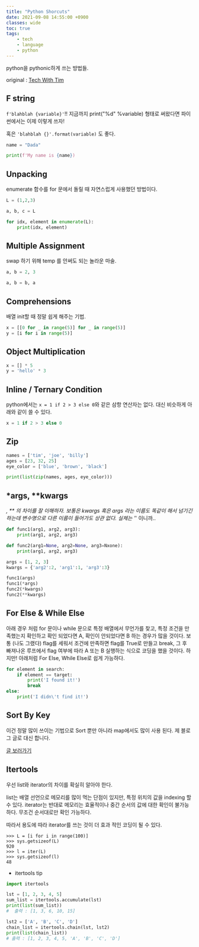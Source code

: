 ```yaml
---
title: "Python Shorcuts"
date: 2021-09-08 14:55:00 +0900
classes: wide
toc: true
tags:
    - tech
    - language
    - python
---
```


python을 pythonic하게 쓰는 방법들.

original : [Tech With Tim](https://www.youtube.com/watch?v=CssrFJGH_dU)

## F string

`f'blahblah {variable}'`!! 지금까지 print("%d" %variable) 형태로 써왔다면 파이썬에서는 이제 이렇게 쓰자!

혹은 `'blahblah {}'.format(variable)` 도 좋다.

```python
name = "Dada"

print(f'My name is {name})
```

## Unpacking

enumerate 함수를 for 문에서 돌릴 때 자연스럽게 사용했던 방법이다.

```python
L = (1,2,3)

a, b, c = L

for idx, element in enumerate(L):
    print(idx, element)
```

## Multiple Assignment

swap 하기 위해 temp 를 안써도 되는 놀라운 마술.

```python
a, b = 2, 3

a, b = b, a
```

## Comprehensions

배열 init할 때 정말 쉽게 해주는 기법.

```python
x = [[0 for _ in range(5)] for _ in range(5)]
y = [i for i in range(5)]
```

## Object Multiplication

```python
x = [] * 5
y = 'hello' * 3
```

## Inline / Ternary Condition

python에서는 `x = 1 if 2 > 3 else 0`와 같은 삼항 연산자는 없다. 대신 비슷하게 아래와 같이 쓸 수 있다.

```python
x = 1 if 2 > 3 else 0
```

## Zip

```python
names = ['tim', 'joe', 'billy']
ages = [23, 32, 25]
eye_color = ['blue', 'brown', 'black']

print(list(zip(names, ages, eye_color)))
```

## *args, **kwargs

*, ** 의 차이를 잘 이해하자. 보통은 kwargs 혹은 args 라는 이름도 똑같이 해서 넘기긴 하는데 변수명으로 다른 이름이 들어가도 상관 없다. 실체는 '*' 이니까..

```python
def func1(arg1, arg2, arg3):
    print(arg1, arg2, arg3)

def func2(arg1=None, arg2=None, arg3=Nxone):
    print(arg1, arg2, arg3)

args = [1, 2, 3]
kwargs = {'arg2':2, 'arg1':1, 'arg3':3}

func1(args)
func1(*args)
func2(*kwargs)
func2(**kwargs)
```

## For Else & While Else

아래 경우 처럼 for 문이나 while 문으로 특정 배열에서 무언가를 찾고, 특정 조건을 만족했는지 확인하고 확인 되었다면 A, 확인이 안되었다면 B 하는 경우가 많을 것이다. 보통 (나도 그랬다) flag를 세워서 조건에 만족하면 flag를 True로 만들고 break, 그 후 빠져나온 루프에서 flag 여부에 따라 A 또는 B 실행하는 식으로 코딩을 했을 것이다. 하지만! 아래처럼 For Else, While Else로 쉽게 가능하다. 

```python
for element in search:
    if element == target:
        print('I found it!')
        break
else:
    print('I didn\'t find it!')
```

## Sort By Key

이건 정말 많이 쓰이는 기법으로 Sort 뿐만 아니라 map에서도 많이 사용 된다. 제 블로그 글로 대신 합니다.

[글 보러가기](https://lazyduo.github.io/my-py-tip/#lambda-%ED%95%A8%EC%88%98%EB%A5%BC-%EC%9D%B4%EC%9A%A9%ED%95%9C-map%EA%B3%BC-sort)

## Itertools

우선 list와 iterator의 차이를 확실히 알아야 한다.

list는 배열 선언으로 메모리를 많이 먹는 단점이 있지만, 특정 위치의 값을 indexing 할 수 있다. iterator는 반대로 메모리는 효율적이나 중간 순서의 값에 대한 확인이 불가능 하다. 무조건 순서대로만 확인 가능하다.

따라서 용도에 따라 iterator를 쓰는 것이 더 효과 적인 코딩이 될 수 있다.

```
>>> L = [i for i in range(100)]
>>> sys.getsizeof(L)
920
>>> l = iter(L)
>>> sys.getsizeof(l)
48
```

- itertools tip

```python
import itertools

lst = [1, 2, 3, 4, 5]
sum_list = itertools.accumulate(lst)
print(list(sum_list))
#  출력 : [1, 3, 6, 10, 15]

lst2 = ['A', 'B', 'C', 'D']
chain_list = itertools.chain(lst, lst2)
print(list(chain_list))
# 출력 : [1, 2, 3, 4, 5, 'A', 'B', 'C', 'D']
```

